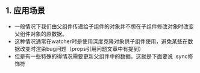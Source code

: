 ## 1. 应用场景

- 一般情况下我们由父组件传递给子组件的对象并不想在子组件修改对象时改变父组件对象的原数据。
- 这种情况通常在watcher时是使用深度克隆对象供子组件使用，避免某些在数据改变时渲染bug问题（props引用问题文章中有提到）
- 但是有一些特殊的得情况需要更新父组件中的数据。这就是下面要说 .sync修饰符







